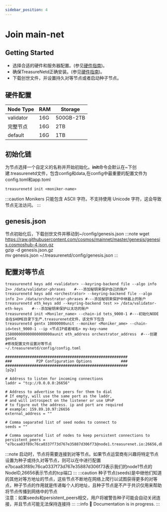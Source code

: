 ```yaml
---
sidebar_position: 4
---
```


# Join main-net

## Getting Started

* 选择合适的硬件和服务器配置。(参见[硬件指南](./overview.md))。
* 确保TreasureNetd正确安装。(参见[硬件指南](./quickStart/installation.md))。
* 下载创世文件，并设置持久对等节点或者启动种子节点。

## 硬件配置

|Node Type|RAM|Storage|
|--|--|--|
|validator|16G|500GB-2TB|
|完整节点|16G|2TB|
|default|16G|1TB|

## 初始化链


为节点选择一个自定义的名称并开始初始化。**init**命令会默认在~下创建.treasurenetd文件，包含config和data,在config中最重要的配置文件为config.toml和app.toml
```shell
treasurenetd init <moniker-name>
```
:::caution
  Monikers 只能包含 ASCII 字符。不支持使用 Unicode 字符，这会导致节点无法访问。
:::

## genesis.json

节点初始化后，下载创世文件并移动到~/config/genesis.json
:::note
wget https://raw.githubusercontent.com/cosmos/mainnet/master/genesis/genesis.cosmoshub-4.json.gz  <br />
gzip -d genesis.json.gz  <br />
mv genesis.json ~/.treasurenetd/config/genesis.json
:::

## 配置对等节点
```shell
treasurenetd keys add <validator> --keyring-backend file --algo info 2>> /data/validator-phrases    #---添加秘钥来保护自己的账户 
treasurenetd keys add <orchestrator> --keyring-backend file --algo info 2>> /data/orchestrator-phrases #---添加秘钥来保护中继器上的账户
treasurenetd eth_keys add --keyring-backend test >> /data/validator-eth-keys    #---添加秘钥来保护以太坊的账户
treasurenetd init <Moniler_name> --chain-id tets_9000-1 #---初始化NODE会在$HOME目录下生产.treasurenetd文件，该文件下包含
treasurenetd gentx 10000000unit --moniker <Moniker_ame> --chain-id=test_9000-1 --ip <节点IP或者域名> my-key-name 158000000000000000000aunit eth_address orchestrator_address  #---创建gentx
#修改配置文件设置对等节点
~/.treasurenetd/config/config.toml

#######################################################
###           P2P Configuration Options             ###
#######################################################
[p2p]

# Address to listen for incoming connections
laddr = "tcp://0.0.0.0:26656"

# Address to advertise to peers for them to dial
# If empty, will use the same port as the laddr,
# and will introspect on the listener or use UPnP
# to figure out the address. ip and port are required
# example: 159.89.10.97:26656
external_address = ""

# Comma separated list of seed nodes to connect to
seeds = ""

# Comma separated list of nodes to keep persistent connections to
persistent_peers = "e7bcaa83f89c76ca0337f73d767e35887d306f73@node1.treasurenet.io:26656,dbb1c31663f1b478e9a289d60bbf1f91709a2e87@node2.treasurenet.io:26656,a4ce8692ace5dc88daa4ad0f497cd5e0aaa3da5e@node3.treasurenet.io:26656,....."
```
:::note
启动时，节点将需要连接到对等节点。如果节点运营商有兴趣将特定节点设置为种子或持久对等节点，则可以在中进行配置  <br />
e7bcaa83f89c76ca0337f73d767e35887d306f73表示我们的node1节点的NodeID,26656表示节点的tcp端口
:::
:::caution
  种子节点(seeds)是中继他们知道的其他对等方地址的节点，这些节点不断地在网络上爬行以试图获得更多的对等点，种子节点的作用就是传递每个人的地址，且种子节点是不产于共识仅用来帮助将节点传播到网络中的节点 <br />
  注意：如果seeds和persistent_peers相交，用户将被警告种子可能会自动关闭连接，并且节点可能无法保持连接持
:::
:::info
  🚧 Documentation is in progress.
:::

